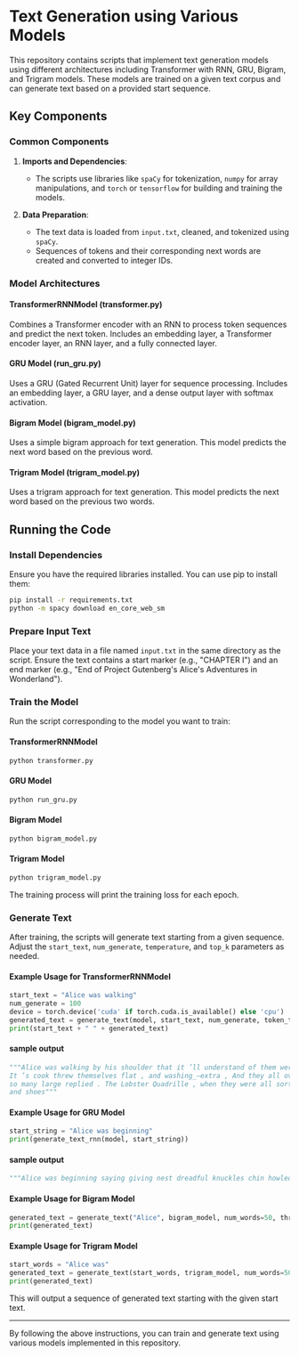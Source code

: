 
# Text Generation using Various Models

This repository contains scripts that implement text generation models using different architectures including Transformer with RNN, GRU, Bigram, and Trigram models. These models are trained on a given text corpus and can generate text based on a provided start sequence.

## Key Components

### Common Components

1. **Imports and Dependencies**:
   - The scripts use libraries like `spaCy` for tokenization, `numpy` for array manipulations, and `torch` or `tensorflow` for building and training the models.

2. **Data Preparation**:
   - The text data is loaded from `input.txt`, cleaned, and tokenized using `spaCy`.
   - Sequences of tokens and their corresponding next words are created and converted to integer IDs.

### Model Architectures

#### TransformerRNNModel (transformer.py)

Combines a Transformer encoder with an RNN to process token sequences and predict the next token. Includes an embedding layer, a Transformer encoder layer, an RNN layer, and a fully connected layer.

#### GRU Model (run_gru.py)

Uses a GRU (Gated Recurrent Unit) layer for sequence processing. Includes an embedding layer, a GRU layer, and a dense output layer with softmax activation.

#### Bigram Model (bigram_model.py)

Uses a simple bigram approach for text generation. This model predicts the next word based on the previous word.

#### Trigram Model (trigram_model.py)

Uses a trigram approach for text generation. This model predicts the next word based on the previous two words.

## Running the Code

### Install Dependencies

Ensure you have the required libraries installed. You can use pip to install them:

```bash
pip install -r requirements.txt
python -m spacy download en_core_web_sm
```

### Prepare Input Text

Place your text data in a file named `input.txt` in the same directory as the script. Ensure the text contains a start marker (e.g., "CHAPTER I") and an end marker (e.g., "End of Project Gutenberg's Alice's Adventures in Wonderland").

### Train the Model

Run the script corresponding to the model you want to train:

#### TransformerRNNModel

```bash
python transformer.py
```

#### GRU Model

```bash
python run_gru.py
```

#### Bigram Model

```bash
python bigram_model.py
```

#### Trigram Model

```bash
python trigram_model.py
```

The training process will print the training loss for each epoch.

### Generate Text

After training, the scripts will generate text starting from a given sequence. Adjust the `start_text`, `num_generate`, `temperature`, and `top_k` parameters as needed.

#### Example Usage for TransformerRNNModel

```python
start_text = "Alice was walking"
num_generate = 100
device = torch.device('cuda' if torch.cuda.is_available() else 'cpu')
generated_text = generate_text(model, start_text, num_generate, token_to_id, id_to_token, vocab_size, device, temperature=0.8, top_k=40)
print(start_text + " " + generated_text)
```
#### sample output
```python
"""Alice was walking by his shoulder that it ’ll understand of them were lying on their tails in another moment on their tails in their tails down the Dodo away !
It ’s cook threw themselves flat , and washing_—extra , And they all over . Alice noticed , because she made of course , and began staring came skimming out of course ,
so many large replied . The Lobster Quadrille , when they were all sorts of course , in fact , that had come on which way , that savage when I ’ve seen her head downwards , 
and shoes"""
```

#### Example Usage for GRU Model

```python
start_string = "Alice was beginning"
print(generate_text_rnn(model, start_string))
```

#### sample output
```python
"""Alice was beginning saying giving nest dreadful knuckles chin howled shrieks shiver See myself denied remember dispute chance Sixteenth mine IX oblong Let But waistcoat spirited modern pleased vinegar whom sides It roses IV last whatever lovely peeped doorway stupidest respectful face royal happened rabbit by growling deserved sort rapped W. yours awfully serpents jurymen consented promised breath London Do Ugh except As silent butterfly rose themselves cheated III guilt tight VI seems unlocking Read course worry banks hurt edge exclamation At writing If roof muttering were picture soup dainties London opposite Race shelves messages off tinkling Give teacups plenty birds Où seaside"""
```

#### Example Usage for Bigram Model

```python
generated_text = generate_text("Alice", bigram_model, num_words=50, threshold=0.01)
print(generated_text)
```

#### Example Usage for Trigram Model

```python
start_words = "Alice was"
generated_text = generate_text(start_words, trigram_model, num_words=50)
print(generated_text)
```

This will output a sequence of generated text starting with the given start text.

---

By following the above instructions, you can train and generate text using various models implemented in this repository.
